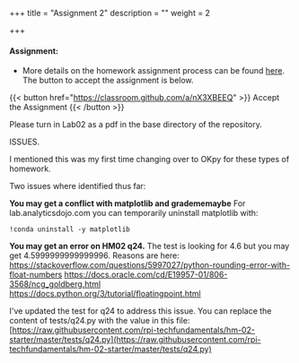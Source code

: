 +++
title = "Assignment 2"
description = ""
weight = 2

+++


#### Assignment:
- More details on the homework assignment process can be found [here](/mgmt6560-sp18/assignments/). The button to accept the assignment is below.

{{< button href="https://classroom.github.com/a/nX3XBEEQ" >}} Accept the Assignment {{< /button >}}

Please turn in Lab02 as a pdf in the base directory of the repository.


ISSUES.

I mentioned this was my first time changing over to OKpy for these types of homework.

Two issues where identified thus far:

**You may get a conflict with matplotlib and gradememaybe**
For lab.analyticsdojo.com you can temporarily uninstall matplotlib with:
```
!conda uninstall -y matplotlib
```

**You may get an error on HM02 q24.**
The test is looking for 4.6 but you may get 4.5999999999999996. Reasons are here:
https://stackoverflow.com/questions/5997027/python-rounding-error-with-float-numbers
https://docs.oracle.com/cd/E19957-01/806-3568/ncg_goldberg.html
https://docs.python.org/3/tutorial/floatingpoint.html

I've updated the test for q24 to address this issue. You can replace the content of tests/q24.py with the value in this file:
[https://raw.githubusercontent.com/rpi-techfundamentals/hm-02-starter/master/tests/q24.py](https://raw.githubusercontent.com/rpi-techfundamentals/hm-02-starter/master/tests/q24.py)

